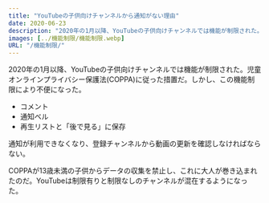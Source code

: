 ```yaml
---
title: "YouTubeの子供向けチャンネルから通知がない理由"
date: 2020-06-23
description: "2020年の1月以降、YouTubeの子供向けチャンネルでは機能が制限された。児童オンラインプライバシー保護法(COPPA)に従った措置だ。しかし、この機能制限により不便になった。"
images: [../機能制限/機能制限.webp]
URL: "/機能制限/"
---
```


2020年の1月以降、YouTubeの子供向けチャンネルでは機能が制限された。児童オンラインプライバシー保護法(COPPA)に従った措置だ。しかし、この機能制限により不便になった。<!--more-->

 - コメント
 - 通知ベル
 - 再生リストと「後で見る」に保存

通知が利用できなくなり、登録チャンネルから動画の更新を確認しなければならない。

COPPAが13歳未満の子供からデータの収集を禁止し、これに大人が巻き込まれたのだ。YouTubeは制限有りと制限なしのチャンネルが混在するようになった。